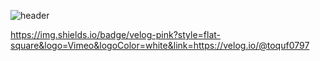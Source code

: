 ![header](https://capsule-render.vercel.app/api?type=wave&color=auto&height=300&section=header&text=Sae-byeol&fontSize=90)

https://img.shields.io/badge/velog-pink?style=flat-square&logo=Vimeo&logoColor=white&link=https://velog.io/@toquf0797
